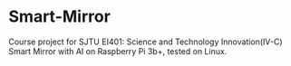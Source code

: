 # Smart-Mirror
Course project for SJTU EI401: Science and Technology Innovation(IV-C)
Smart Mirror with AI on Raspberry Pi 3b+, tested on Linux.
